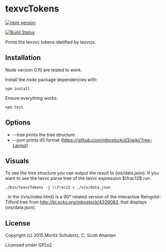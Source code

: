 # texvcTokens
[![npm version](https://badge.fury.io/js/texvc-tokens.svg)](http://badge.fury.io/js/texvc-tokens)

[![Build Status][1]][2]

Prints the texvvc tokens idetified by texvcjs.

## Installation

Node version 0.10 are tested to work.

Install the node package dependencies with:
```
npm install
```
Ensure everything works:
```
npm test
```

## Options

- --tree prints the tree structure
- --json prints d3 format (https://github.com/mbostock/d3/wiki/Tree-Layout)

## Visuals
To see the tree structure you can output the result to (vis/data.json).
If you want to see the texvc parse tree of the texvc expression $\frac12$ run
```
./bin/texvcTokens -j \\frac12 > ./vis/data.json
```
.
In the (/vis/index.html) is a 90° rotated version of the interactive Reingold–Tilford tree from
http://bl.ocks.org/mbostock/4339083, that displays (vis/data.json).

## License

Copyright (c) 2015 Moritz Schubotz, C. Scott Ananian

Licensed under GPLv2.


[1]: https://travis-ci.org/physikerwelt/texvcTokens.svg
[2]: https://travis-ci.org/physikerwelt/texvcTokens
